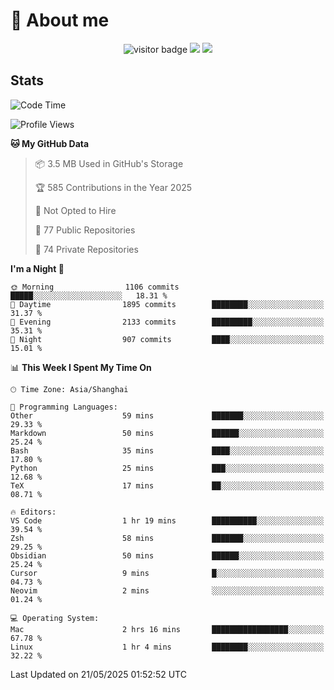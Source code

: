 <!-- ![](https://youpai.roccoshi.top/img/20200804214216.png) -->

# 🧐 About me
 
<p align="center">
<img src="https://visitor-badge.laobi.icu/badge?page_id=Lincest.Lincest&title=hits" alt="visitor badge"/>
<a href="mailto:imroccoshi@gmail.com"><img src="https://img.shields.io/badge/gmail-imroccoshi%40gmail.com-red"></a>
<a href="https://blog.roccoshi.top"><img src="https://img.shields.io/badge/blog-roccoshi-green"></a>
</p>

## Stats

<!--START_SECTION:waka-->
![Code Time](http://img.shields.io/badge/Code%20Time-2%2C517%20hrs%2028%20mins-blue)

![Profile Views](http://img.shields.io/badge/Profile%20Views-0-blue)

**🐱 My GitHub Data** 

> 📦 3.5 MB Used in GitHub's Storage 
 > 
> 🏆 585 Contributions in the Year 2025
 > 
> 🚫 Not Opted to Hire
 > 
> 📜 77 Public Repositories 
 > 
> 🔑 74 Private Repositories 
 > 
**I'm a Night 🦉** 

```text
🌞 Morning                1106 commits        █████░░░░░░░░░░░░░░░░░░░░   18.31 % 
🌆 Daytime                1895 commits        ████████░░░░░░░░░░░░░░░░░   31.37 % 
🌃 Evening                2133 commits        █████████░░░░░░░░░░░░░░░░   35.31 % 
🌙 Night                  907 commits         ████░░░░░░░░░░░░░░░░░░░░░   15.01 % 
```


📊 **This Week I Spent My Time On** 

```text
🕑︎ Time Zone: Asia/Shanghai

💬 Programming Languages: 
Other                    59 mins             ███████░░░░░░░░░░░░░░░░░░   29.33 % 
Markdown                 50 mins             ██████░░░░░░░░░░░░░░░░░░░   25.24 % 
Bash                     35 mins             ████░░░░░░░░░░░░░░░░░░░░░   17.80 % 
Python                   25 mins             ███░░░░░░░░░░░░░░░░░░░░░░   12.68 % 
TeX                      17 mins             ██░░░░░░░░░░░░░░░░░░░░░░░   08.71 % 

🔥 Editors: 
VS Code                  1 hr 19 mins        ██████████░░░░░░░░░░░░░░░   39.54 % 
Zsh                      58 mins             ███████░░░░░░░░░░░░░░░░░░   29.25 % 
Obsidian                 50 mins             ██████░░░░░░░░░░░░░░░░░░░   25.24 % 
Cursor                   9 mins              █░░░░░░░░░░░░░░░░░░░░░░░░   04.73 % 
Neovim                   2 mins              ░░░░░░░░░░░░░░░░░░░░░░░░░   01.24 % 

💻 Operating System: 
Mac                      2 hrs 16 mins       █████████████████░░░░░░░░   67.78 % 
Linux                    1 hr 4 mins         ████████░░░░░░░░░░░░░░░░░   32.22 % 
```


 Last Updated on 21/05/2025 01:52:52 UTC
<!--END_SECTION:waka-->



